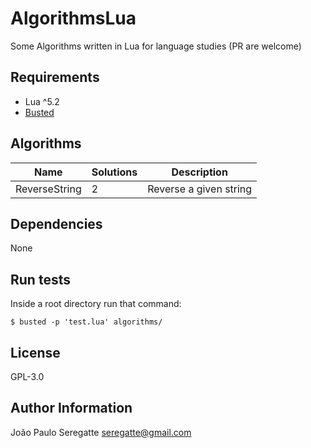 # AlgorithmsLua

Some Algorithms written in Lua for language studies (PR are welcome)

## Requirements

- Lua ^5.2
- [Busted](https://olivinelabs.com/busted/)

## Algorithms

| Name 						          | Solutions 								            | Description 										                  |
|---------------------------|---------------------------------------|---------------------------------------------------|
| ReverseString			        | 2 								                    | Reverse a given string            								|       

Dependencies
------------

None


Run tests
----------------

Inside a root directory run that command:

```shell
$ busted -p 'test.lua' algorithms/
```

License
-------

GPL-3.0

Author Information
------------------
João Paulo Seregatte <seregatte@gmail.com>